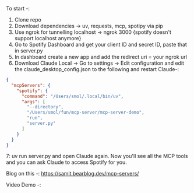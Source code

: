 To start -:

1. Clone repo
2. Download dependencies -> uv, requests, mcp, spotipy via pip
3. Use ngrok for tunnelling localhost -> ngrok 3000 {spotify doesn't support localhost anymore}
4. Go to Spotify Dashboard and get your client ID and secret ID, paste that in server.py
5. In dashboard create a new app and add the redirect uri = your ngrok url
6. Download Claude Local -> Go to settings -> Edit configuration and edit the claude_desktop_config.json to the following and restart Claude-:

```json
{
  "mcpServers": {
    "spotify": {
      "command": "/Users/smol/.local/bin/uv",
      "args": [
        "--directory",
        "/Users/smol/fun/mcp-server/mcp-server-demo",
        "run",
        "server.py"
      ]
    }
  }
}
```

7: uv run server.py and open Claude again. Now you'll see all the MCP tools and you can ask Claude to access Spotify for you.

Blog on this -:
https://samit.bearblog.dev/mcp-servers/

Video Demo -:

